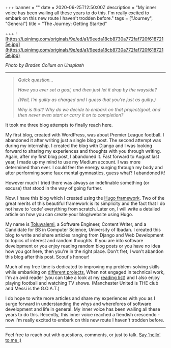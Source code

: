 +++
banner = ""
date = 2020-06-25T12:50:00Z
description = "My inner voice has been wailing all these years to do this. I'm really excited to embark on this new route I haven't trodden before."
tags = ["Journey", "General"]
title = "The Journey: Getting Started"

+++
![https://i.pinimg.com/originals/9e/ed/a1/9eeda18cb8730a772faf720f6187215e.jpg](https://i.pinimg.com/originals/9e/ed/a1/9eeda18cb8730a772faf720f6187215e.jpg)

_Photo by Braden Collum on Unsplash_

***

> _Quick question..._
>
> _Have you ever set a goal, and then just let it drop by the wayside?_
>
> _(Well, I’m guilty as charged and I guess that you're just as guilty.)_
>
> _Why is that? Why do we decide to embark on that project/goal, and then never even start or carry it on to completion?_

It took me three blog attempts to finally reach here.

My first blog, created with WordPress, was about Premier League football. I abandoned it after writing just a single blog post. The second attempt was during my internship. I created the blog with Django and I was looking forward to sharing my experiences and thoughts with you through writing. Again, after my first blog post, I abandoned it. Fast forward to August last year, I made up my mind to use my Medium account. I was more determined than ever. I could feel the energy surging through my body and after performing some faux mental gymnastics, guess what? I abandoned it!

However much I tried there was always an indefinable something (or excuse) that stood in the way of going further.

Now, I have this blog which I created using the [Hugo framework](https://themes.gohugo.io/hugo-theme-hello-friend/). Two of the great merits of this beautiful framework is its simplicity and the fact that I do not have to 'code' everything from scratch.  Later on, I will write a detailed article on how you can create your blog/website using Hugo.

My name is [Toluwalemi](http://www.toluwalemi.com/about/), a Software Engineer, Content Writer, and a Candidate for BS in Computer Science, University of Ibadan. I created this blog to write and share articles ranging from Django and Web Development to topics of interest and random thoughts. If you are into software development or you enjoy reading random blog posts or you have no idea how you got here, then you're in the right place. Don't fret, I won't abandon this blog after this post. Scout's honour!

Much of my free time is dedicated to improving my problem-solving skills while embarking on [different projects.](http://www.toluwalemi.com/portfolio/) When not engaged in technical work, I'm an avid reader (you can take a look at my [reading list](https://blog.toluwalemi.com/reading/)) and I also enjoy playing football and watching TV shows. (Manchester United is THE club and Messi is the G.O.A.T.)

I do hope to write more articles and share my experiences with you as I surge forward in understanding the whys and wherefores of software development and life in general. My inner voice has been wailing all these years to do this. Recently, this inner voice reached a fiendish crescendo - now I'm really excited to embark on this new route I haven't trodden before.

***

Feel free to reach out with questions, comments, or just to talk. [Say 'hello' to me :)](https://twitter.com/toluwalemi)